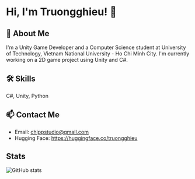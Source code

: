

<!---
truongghieu/truongghieu is a ✨ special ✨ repository because its `README.md` (this file) appears on your GitHub profile.
You can click the Preview link to take a look at your changes.
--->


# Hi, I'm Truongghieu! 👋


## 🚀 About Me
I'm a Unity Game Developer and a Computer Science student at University of Technology, Vietnam National University - Ho Chi Minh City. I'm currently working on a 2D game project using Unity and C#.

## 🛠 Skills
C#, Unity, Python

## 📫 Contact Me
- Email: chippstudio@gmail.com
- Hugging Face: https://huggingface.co/truongghieu

## Stats
![GitHub stats](https://github-readme-stats.vercel.app/api?username=truongghieu&show_icons=true&theme=radical)